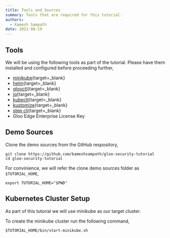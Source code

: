 ```yaml
---
title: Tools and Sources
summary: Tools that are required for this tutorial.
authors:
  - Kamesh Sampath
date: 2021-08-19
---
```


## Tools

We will be using the following tools as part of the tutorial. Please have them installed and configured before proceeding further,

- [minikube](https://minikube.sigs.k8s.io/docs/){target=_blank}
- [helm](https://helm.sh/docs/intro/install/){target=_blank}
- [glooctl](https://docs.solo.io/gloo-edge/latest/getting_started/){target=_blank}
- [jq](https://stedolan.github.io/jq/){target=_blank}
- [kubectl](https://kubectl.docs.kubernetes.io/installation/kubectl/){target=_blank}
- [kustomize](https://kubectl.docs.kubernetes.io/installation/kustomize/){target=_blank}
- [step cli](https://smallstep.com/docs/step-cli/installation){target=_blank}
- Gloo Edge Enterprise License Key

## Demo Sources

Clone the demo sources from the GitHub respository,

```shell
git clone https://github.com/kameshsampath/gloo-security-tutorial
cd gloo-security-tutorial
```

For convinience, we will refer the clone demo sources folder as `$TUTORIAL_HOME`,

```shell
export TUTORIAL_HOME="$PWD"
```

## Kubernetes Cluster Setup

As part of this tutorial we will use minikube as our target cluster.

To create the minikube cluster run the following command,

```shell
$TUTORIAL_HOME/bin/start-minikube.sh
```
